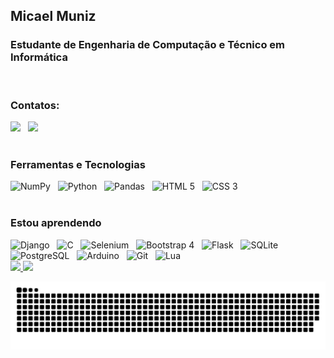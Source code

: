 ## Micael Muniz
### Estudante de Engenharia de Computação e Técnico em Informática

<br>

### Contatos:

<div>
<a href="https://instagram.com/micaelmz" target="_blank"><img src="https://img.shields.io/badge/-Instagram-%23E4405F?style=for-the-badge&logo=instagram&logoColor=white" target="_blank"></a> &nbsp
<a href="https://br.linkedin.com/in/micaelmuniz" target="_blank"><img src="https://img.shields.io/badge/-LinkedIn-%230077B5?style=for-the-badge&logo=linkedin&logoColor=white" target="_blank"></a>   
</div>

<br>

### Ferramentas e Tecnologias
<div>
<img src="https://cdn.jsdelivr.net/gh/devicons/devicon/icons/numpy/numpy-original.svg" title="NumPy" height="50"/> &nbsp
<img src="https://cdn.jsdelivr.net/gh/devicons/devicon/icons/python/python-plain.svg" title="Python" height="50"/> &nbsp
<img src="https://cdn.jsdelivr.net/gh/devicons/devicon/icons/pandas/pandas-original.svg" title="Pandas" height="50"/>  &nbsp
<img src="https://cdn.jsdelivr.net/gh/devicons/devicon/icons/html5/html5-original.svg" title="HTML 5" height="50"/>  &nbsp
<img src="https://cdn.jsdelivr.net/gh/devicons/devicon/icons/css3/css3-original.svg" title="CSS 3" height="50"/>  &nbsp
          
</div>

<br>

### Estou aprendendo
<div>
<img src="https://cdn.jsdelivr.net/gh/devicons/devicon/icons/django/django-plain.svg" title="Django" height="50"/> &nbsp
<img src="https://cdn.jsdelivr.net/gh/devicons/devicon/icons/c/c-original.svg" title="C" height="50"/>  &nbsp
<img src="https://cdn.jsdelivr.net/gh/devicons/devicon/icons/selenium/selenium-original.svg" title="Selenium" height="50"/> &nbsp
<img src="https://cdn.jsdelivr.net/gh/devicons/devicon/icons/bootstrap/bootstrap-original.svg" title="Bootstrap 4" height="50"/> &nbsp
<img src="https://cdn.jsdelivr.net/gh/devicons/devicon/icons/flask/flask-original-wordmark.svg" title="Flask" height="50"/> &nbsp
<img src="https://cdn.jsdelivr.net/gh/devicons/devicon/icons/sqlite/sqlite-original.svg" title="SQLite" height="50"/> &nbsp
<img src="https://cdn.jsdelivr.net/gh/devicons/devicon/icons/postgresql/postgresql-original.svg" title="PostgreSQL" height="50"/> &nbsp
<img src="https://cdn.jsdelivr.net/gh/devicons/devicon/icons/arduino/arduino-original-wordmark.svg" title="Arduino" height="50"/> &nbsp
<img src="https://cdn.jsdelivr.net/gh/devicons/devicon/icons/git/git-original.svg" title="Git" height="50"/> &nbsp
<img src="https://cdn.jsdelivr.net/gh/devicons/devicon/icons/lua/lua-plain-wordmark.svg" title="Lua" height="50"/>  &nbsp
</div>   

<div>
<a href="https://github.com/micaelmz">
<img height="180em" src="https://github-readme-stats.vercel.app/api/top-langs/?username=micaelmz&layout=compact&langs_count=7&theme=dracula"/>
<img height="180em" src="https://github-readme-stats.vercel.app/api?username=micaelmz&show_icons=true&theme=dracula&include_all_commits=true&count_private=true"/>
</div>

![Snake animation](https://github.com/micaelmz/micaelmz/blob/output/github-contribution-grid-snake.svg)
